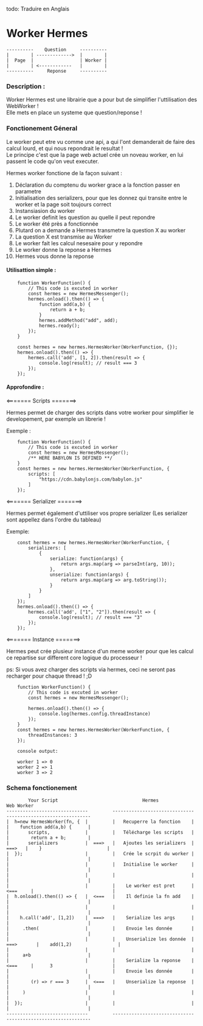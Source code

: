 todo: Traduire en Anglais
# Worker Hermes

```
----------    Question     ----------  
|        | ------------->  |        |   
|  Page  |                 | Worker |   
|        | <------------   |        |   
----------     Reponse     ----------   
```


### Description :

Worker Hermes est une librairie que a pour but de simplifier l'uttilisation des WebWorker !   
Elle mets en place un systeme que question/reponse !

### Fonctionement Géneral 

Le worker peut etre vu comme une api, a qui l'ont demanderait de faire des calcul lourd, et qui nous repondrait le resultat !   
Le principe c'est que la page web actuel crée un noveau worker, en lui passent le code qu'on veut executer.

Hermes worker fonctione de la façon suivant :

 1. Déclaration du comptenu du worker grace a la fonction passer en parametre
 2. Initialisation des serializers, pour que les donnez qui transite entre le worker et la page soit toujours correct
 3. Instansiasion du worker
 4. Le worker definit les question au quelle il peut repondre
 5. Le worker été près a fonctionnée
 6. Plutard on a demande a Hermes transmetre la question X au worker 
 7. La question X est transmise au Worker
 8. Le worker fait les calcul nesesaire pour y repondre
 9. Le worker donne la reponse a Hermes
 10. Hermes vous donne la reponse

#### Utilisattion simple :
```
    function WorkerFunction() {
        // This code is excuted in worker
        const hermes = new HermesMessenger();
        hermes.onload().then(() => {
            function add(a,b) {
                return a + b;
            }
            hermes.addMethod("add", add);
            hermes.ready();
        });
    }

    const hermes = new hermes.HermesWorker(WorkerFunction, {});
    hermes.onload().then(() => {
        hermes.call('add', [1, 2]).then(result => {
            console.log(result); // result === 3
        });
    });
```

#### Approfondire :

<======= Scripts =======>

Hermes permet de charger des scripts dans votre worker pour simplifier le developement, par exemple un librerie !

Exemple :
```
    function WorkerFunction() {
        // This code is excuted in worker
        const hermes = new HermesMessenger();
        /** HERE BABYLON IS DEFINED **/
    }
    const hermes = new hermes.HermesWorker(WorkerFunction, {
        scripts: [
            "https://cdn.babylonjs.com/babylon.js"
        ]
    });
```

<======= Serializer =======>

Hermes permet également d'uttiliser vos propre serializer (Les serializer sont appellez dans l'ordre du tableau)

Exemple: 

```
    const hermes = new hermes.HermesWorker(WorkerFunction, {
        serializers: [
            {
                serialize: function(args) {
                    return args.map(arg => parseInt(arg, 10));
                },
                unserialize: function(args) {
                    return args.map(arg => arg.toString());
                }
            }
        ]
    });
    hermes.onload().then(() => {
        hermes.call('add', ["1", "2"]).then(result => {
            console.log(result); // result === "3"
        });
    });
```

<======= Instance =======>

Hermes peut crée plusieur instance d'un meme worker pour que les calcul ce repartise sur different core logique du processeur !

ps: Si vous avez charger des scripts via hermes, ceci ne seront pas recharger pour chaque thread ! ;D

```
    function WorkerFunction() {
        // This code is excuted in worker
        const hermes = new HermesMessenger();

        hermes.onload().then(() => {
            console.log(hermes.config.threadInstance)
        });
    }
    const hermes = new hermes.HermesWorker(WorkerFunction, {
        threadInstances: 3
    });

    console output:

    worker 1 => 0
    worker 2 => 1
    worker 3 => 2
```

### Schema fonctionement

```
        Your Script                               Hermes                                    Web Worker
------------------------------         ------------------------------             -------------------------------
|  h=new HermesWorker(fn, {  |         |   Recuperre la fonction    |             |    function add(a,b) {      |
|       scripts,             |         |   Télécharge les scripts   |             |        return a + b;        |
|       serializers          |  ===>   |   Ajoutes les serializers  |      ===>   |    }                        |
|  });                       |         |   Crée le scrpit du worker |             |                             |
|                            |         |   Initialise le worker     |             |                             |
|                            |         |                            |             |                             |
|                            |         |    Le worker est pret      |    <===     |                             |
|  h.onload().then(() => {   |  <===   |    Il definie la fn add    |             |                             |
|                            |         |                            |             |                             |
|    h.call('add', [1,2])    |  ===>   |    Serialize les args      |             |                             |
|     .then(                 |         |    Envoie les donnée       |             |                             |
|                            |         |    Unserialize les donnée  |  ===>       |    add(1,2)                 |
|                            |         |                            |             |     a+b                     |
|                            |         |    Serialize la reponse    |    <===     |      3                      |
|                            |         |    Envoie les donnée       |             |                             |
|        (r) => r === 3      |  <===   |    Unserialize la reponse  |             |                             |
|     )                      |         |                            |             |                             |
|  });                       |         |                            |             |                             |
------------------------------         ------------------------------             -------------------------------
```
